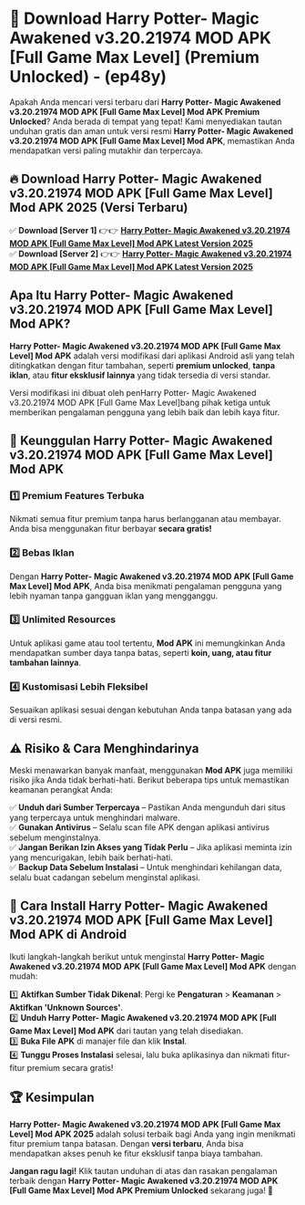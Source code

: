 

# 🎯 Download Harry Potter- Magic Awakened v3.20.21974 MOD APK [Full Game Max Level] (Premium Unlocked) -  (ep48y) 

Apakah Anda mencari versi terbaru dari **Harry Potter- Magic Awakened v3.20.21974 MOD APK [Full Game Max Level] Mod APK Premium Unlocked**? Anda berada di tempat yang tepat! Kami menyediakan tautan unduhan gratis dan aman untuk versi resmi **Harry Potter- Magic Awakened v3.20.21974 MOD APK [Full Game Max Level] Mod APK**, memastikan Anda mendapatkan versi paling mutakhir dan terpercaya.

## 🔥 Download Harry Potter- Magic Awakened v3.20.21974 MOD APK [Full Game Max Level] Mod APK 2025 (Versi Terbaru)

✅ **Download [Server 1]** 👉👉 [**Harry Potter- Magic Awakened v3.20.21974 MOD APK [Full Game Max Level] Mod APK Latest Version 2025**](https://apkcomod.com?title=Harry_Potter-_Magic_Awakened_v3.20.21974_MOD_APK_[Full_Game_Max_Level])  
✅ **Download [Server 2]** 👉👉 [**Harry Potter- Magic Awakened v3.20.21974 MOD APK [Full Game Max Level] Mod APK Latest Version 2025**](https://apkcomod.com?title=Harry_Potter-_Magic_Awakened_v3.20.21974_MOD_APK_[Full_Game_Max_Level])  

## Apa Itu Harry Potter- Magic Awakened v3.20.21974 MOD APK [Full Game Max Level] Mod APK?

**Harry Potter- Magic Awakened v3.20.21974 MOD APK [Full Game Max Level] Mod APK** adalah versi modifikasi dari aplikasi Android asli yang telah ditingkatkan dengan fitur tambahan, seperti **premium unlocked**, **tanpa iklan**, atau **fitur eksklusif lainnya** yang tidak tersedia di versi standar.

Versi modifikasi ini dibuat oleh penHarry Potter- Magic Awakened v3.20.21974 MOD APK [Full Game Max Level]bang pihak ketiga untuk memberikan pengalaman pengguna yang lebih baik dan lebih kaya fitur.

## 🎯 Keunggulan Harry Potter- Magic Awakened v3.20.21974 MOD APK [Full Game Max Level] Mod APK

### 1️⃣ Premium Features Terbuka
Nikmati semua fitur premium tanpa harus berlangganan atau membayar. Anda bisa menggunakan fitur berbayar **secara gratis!**

### 2️⃣ Bebas Iklan
Dengan **Harry Potter- Magic Awakened v3.20.21974 MOD APK [Full Game Max Level] Mod APK**, Anda bisa menikmati pengalaman pengguna yang lebih nyaman tanpa gangguan iklan yang mengganggu.

### 3️⃣ Unlimited Resources
Untuk aplikasi game atau tool tertentu, **Mod APK** ini memungkinkan Anda mendapatkan sumber daya tanpa batas, seperti **koin, uang, atau fitur tambahan lainnya**.

### 4️⃣ Kustomisasi Lebih Fleksibel
Sesuaikan aplikasi sesuai dengan kebutuhan Anda tanpa batasan yang ada di versi resmi.

## ⚠️ Risiko & Cara Menghindarinya

Meski menawarkan banyak manfaat, menggunakan **Mod APK** juga memiliki risiko jika Anda tidak berhati-hati. Berikut beberapa tips untuk memastikan keamanan perangkat Anda:

✅ **Unduh dari Sumber Terpercaya** – Pastikan Anda mengunduh dari situs yang terpercaya untuk menghindari malware.  
✅ **Gunakan Antivirus** – Selalu scan file APK dengan aplikasi antivirus sebelum menginstalnya.  
✅ **Jangan Berikan Izin Akses yang Tidak Perlu** – Jika aplikasi meminta izin yang mencurigakan, lebih baik berhati-hati.  
✅ **Backup Data Sebelum Instalasi** – Untuk menghindari kehilangan data, selalu buat cadangan sebelum menginstal aplikasi.

## 📌 Cara Install Harry Potter- Magic Awakened v3.20.21974 MOD APK [Full Game Max Level] Mod APK di Android

Ikuti langkah-langkah berikut untuk menginstal **Harry Potter- Magic Awakened v3.20.21974 MOD APK [Full Game Max Level] Mod APK** dengan mudah:

1️⃣ **Aktifkan Sumber Tidak Dikenal**: Pergi ke **Pengaturan** > **Keamanan** > **Aktifkan 'Unknown Sources'**.  
2️⃣ **Unduh Harry Potter- Magic Awakened v3.20.21974 MOD APK [Full Game Max Level] Mod APK** dari tautan yang telah disediakan.  
3️⃣ **Buka File APK** di manajer file dan klik **Instal**.  
4️⃣ **Tunggu Proses Instalasi** selesai, lalu buka aplikasinya dan nikmati fitur-fitur premium secara gratis!

## 🏆 Kesimpulan

**Harry Potter- Magic Awakened v3.20.21974 MOD APK [Full Game Max Level] Mod APK 2025** adalah solusi terbaik bagi Anda yang ingin menikmati fitur premium tanpa batasan. Dengan **versi terbaru**, Anda bisa mendapatkan akses penuh ke fitur eksklusif tanpa biaya tambahan.

**Jangan ragu lagi!** Klik tautan unduhan di atas dan rasakan pengalaman terbaik dengan **Harry Potter- Magic Awakened v3.20.21974 MOD APK [Full Game Max Level] Mod APK Premium Unlocked** sekarang juga! 🚀

